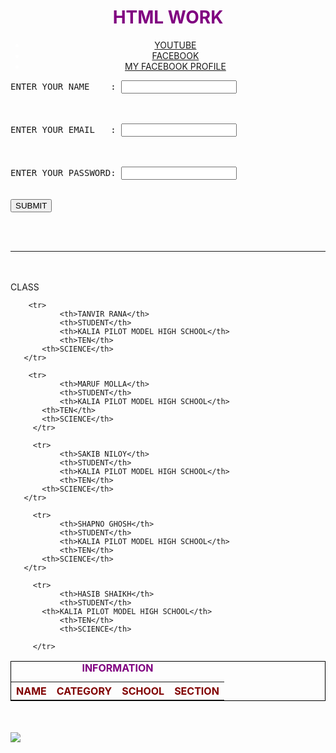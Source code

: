 <head>
	<title><big>HTML BESIC</big></title>

<div style="text-align:center; color:white">

<h1 style="color:purple">
HTML WORK
</h1>

<ul>
      <li><a href="https://www.youtube.com">YOUTUBE</a></li>
      <li><a href="https://www.facebook.com">FACEBOOK</a></li>
      <li><a href="https://www.facebook.com/tanvir.rana.18488">MY FACEBOOK PROFILE</a></li>
</ul>

</div>


<div>
   <form>      
<pre>
ENTER YOUR NAME    : <input type="text"/>
<br><br>
ENTER YOUR EMAIL   : <input type="email"/>
<br><br>
ENTER YOUR PASSWORD: <input type="text"/>
</pre>
             <br>                              <button type="submit">SUBMIT</button>
	   
   </form>
</div>

<br>
<br>
<hr>
<br>
<br>


<div>


   <table style="width:100%;border:1px solid black;color:maroon">
     <caption style="color:purple"><b>INFORMATION</b></caption>
       <tr>
              <th>NAME</th>
              <th>CATEGORY</th>
              <th>SCHOOL</th>
	      <ty>CLASS</th>
	      <th>SECTION</th>
       </tr>

        <tr>
               <th>TANVIR RANA</th>
               <th>STUDENT</th>
               <th>KALIA PILOT MODEL HIGH SCHOOL</th>
    	       <th>TEN</th>
	       <th>SCIENCE</th>     
	   </tr>

        <tr>
               <th>MARUF MOLLA</th>
               <th>STUDENT</th>
               <th>KALIA PILOT MODEL HIGH SCHOOL</th>
	       <th>TEN</th>
	       <th>SCIENCE</th>	
         </tr>

         <tr>
               <th>SAKIB NILOY</th>
               <th>STUDENT</th>
               <th>KALIA PILOT MODEL HIGH SCHOOL</th>
      	       <th>TEN</th>
	       <th>SCIENCE</th>       
	   </tr>
	   
         <tr>
               <th>SHAPNO GHOSH</th>
               <th>STUDENT</th>
               <th>KALIA PILOT MODEL HIGH SCHOOL</th>
               <th>TEN</th>
	       <th>SCIENCE</th>  
	   </tr>

         <tr>
               <th>HASIB SHAIKH</th>
               <th>STUDENT</th>               
	       <th>KALIA PILOT MODEL HIGH SCHOOL</th>
               <th>TEN</th>
               <th>SCIENCE</th>
		 
         </tr>
 </table>

</div>

<br>
<br>

<img src="https://images.unsplash.com/photo-1432405972618-c60b0225b8f9?ixlib=rb-1.2.1&ixid=MnwxMjA3fDB8MHxwaG90by1wYWdlfHx8fGVufDB8fHx8&auto=format&fit=crop&w=1170&q=80"/>


<!--<img src="cad0acc2-c433-422b-9d5f-b37b1339d751.png"/>-->

